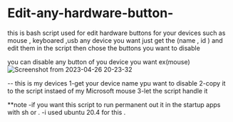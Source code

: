 # Edit-any-hardware-button-
this is bash script used for edit hardware buttons for your devices such as mouse , keyboared ,usb any device you want just get the (name , id )
and edit them in the script then chose the buttons you want to disable 

you can disable any button of you device you want ex(mouse)
 ![Screenshot from 2023-04-26 20-23-32](https://user-images.githubusercontent.com/49838870/234668429-6d6e1d4f-b549-4078-924e-a2d37aff7ae5.png)
 
 -- this is my devices 
 1-get your device name ypu want to disable 
 2-copy it to the script instaed of my Microsoft mouse
 3-let the script handle it
 
 
 **note 
 -if you want this script to run permanent out it in the startup apps with sh or . 
 -i used ubuntu 20.4 for this .
